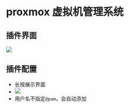 #  proxmox 虚拟机管理系统

## 插件界面

![](https://plugin.codeloverme.cn/proxmox/all.jpeg)

## 插件配置

- 长按展示界面
- ![](https://plugin.codeloverme.cn/proxmox/config.png)
- 用户名不指定`@pam`，会自动添加